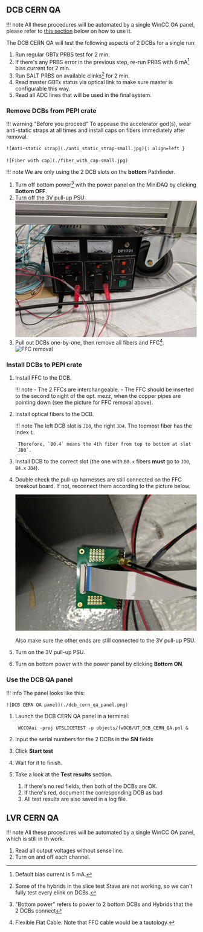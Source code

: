 ## DCB CERN QA

!!! note
    All these procedures will be automated by a single WinCC OA panel, please
    refer to [this section](#use-the-dcb-qa-panel) below on how to use it.

The DCB CERN QA will test the following aspects of 2 DCBs for a single run:

1. Run regular GBTx PRBS test for 2 min.
2. If there's any PRBS error in the previous step, re-run PRBS with 6 mA[^1]
   bias current for 2 min.
3. Run SALT PRBS on available elinks[^2] for 2 min.
4. Read master GBTx status via optical link to make sure master is configurable
   this way.
5. Read all ADC lines that will be used in the final system.


[^1]: Default bias current is 5 mA.
[^2]: Some of the hybrids in the slice test Stave are not working, so we can't
      fully test every elink on DCBs.


### Remove DCBs from PEPI crate

!!! warning "Before you proceed"
    To appease the accelerator god(s), wear anti-static straps at all times and
    install caps on fibers immediately after removal.

    ![Anti-static strap](./anti_static_strap-small.jpg){: align=left }

    ![Fiber with cap](./fiber_with_cap-small.jpg)

!!! note
    We are only using the 2 DCB slots on the **bottom** Pathfinder.

1. Turn off bottom power[^3] with the power panel on the MiniDAQ by clicking
   **Bottom OFF**.
2. Turn off the 3V pull-up PSU:
    ![3V pull-up PSU](./3v_pullup_psu.jpg)
3. Pull out DCBs one-by-one, then remove all fibers and FFC[^4].
    ![FFC removal](./ffc_removal.jpg)


[^3]: "Bottom power" refers to power to 2 bottom DCBs and Hybrids that the 2
      DCBs connect
[^4]: Flexible Flat Cable. Note that FFC cable would be a tautology.


### Install DCBs to PEPI crate

1. Install FFC to the DCB.

    !!! note
        - The 2 FFCs are interchangeable.
        - The FFC should be inserted to the second to right of the opt. mezz,
          when the copper pipes are pointing down (see the picture for FFC
          removal above).

2. Install optical fibers to the DCB.

    !!! note
        The left DCB slot is `JD0`, the right `JD4`. The topmost fiber has the
        index `1`.

        Therefore, `B0.4` means the 4th fiber from top to bottom at slot `JD0`.

3. Install DCB to the correct slot (the one with `B0.x` fibers **must** go to
   `JD0`, `B4.x` `JD4`).

4. Double check the pull-up harnesses are still connected on the FFC breakout
   board. If not, reconnect them according to the picture below.

    ![FFC breakout board](./pull_up_cables.jpg)

    Also make sure the other ends are still connected to the 3V pull-up PSU.

5. Turn on the 3V pull-up PSU.
6. Turn on bottom power with the power panel by clicking **Bottom ON**.


### Use the DCB QA panel

!!! info
    The panel looks like this:

    ![DCB CERN QA panel](./dcb_cern_qa_panel.png)

1. Launch the DCB CERN QA panel in a terminal:

        WCCOAui -proj UTSLICETEST -p objects/fwDCB/UT_DCB_CERN_QA.pnl &

2. Input the serial numbers for the 2 DCBs in the **SN** fields
3. Click **Start test**
4. Wait for it to finish.
5. Take a look at the **Test results** section.

    1. If there's no red fields, then both of the DCBs are OK.
    2. If there's red, document the corresponding DCB as bad
    3. All test results are also saved in a log file.


## LVR CERN QA

!!! note
    All these procedures will be automated by a single WinCC OA panel, which is
    still in th work.

1. Read all output voltages without sense line.
2. Turn on and off each channel.

